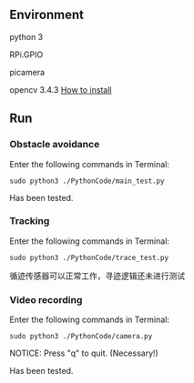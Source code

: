 ﻿## Environment
python 3

RPi.GPIO

picamera

opencv 3.4.3  [How to install](https://github.com/Mingrui-Yu/Tutorials/blob/master/Rapberry_Pi/opencv_python.md#%E5%9C%A8%E6%A0%91%E8%8E%93%E6%B4%BE%E4%B8%8A%E5%AE%89%E8%A3%85%E5%9F%BA%E4%BA%8Epython%E7%9A%84opencv)


## Run
### Obstacle avoidance
Enter the following commands in Terminal:
```
sudo python3 ./PythonCode/main_test.py
```
Has been tested.

### Tracking
Enter the following commands in Terminal:
```
sudo python3 ./PythonCode/trace_test.py
```
循迹传感器可以正常工作，寻迹逻辑还未进行测试

### Video recording
Enter the following commands in Terminal:
```
sudo python3 ./PythonCode/camera.py
```
NOTICE: Press "q" to quit. (Necessary!)

Has been tested.